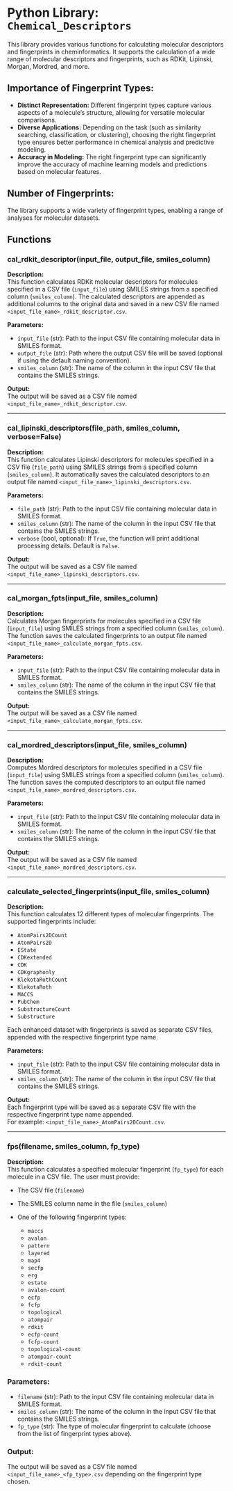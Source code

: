 # Python Library: `Chemical_Descriptors`

This library provides various functions for calculating molecular descriptors and fingerprints in cheminformatics. It supports the calculation of a wide range of molecular descriptors and fingerprints, such as RDKit, Lipinski, Morgan, Mordred, and more.

## Importance of Fingerprint Types:
- **Distinct Representation:** Different fingerprint types capture various aspects of a molecule’s structure, allowing for versatile molecular comparisons.
- **Diverse Applications:** Depending on the task (such as similarity searching, classification, or clustering), choosing the right fingerprint type ensures better performance in chemical analysis and predictive modeling.
- **Accuracy in Modeling:** The right fingerprint type can significantly improve the accuracy of machine learning models and predictions based on molecular features.

## Number of Fingerprints:
The library supports a wide variety of fingerprint types, enabling a range of analyses for molecular datasets.

## Functions

### **cal_rdkit_descriptor**(input_file, output_file, smiles_column)

**Description:**  
This function calculates RDKit molecular descriptors for molecules specified in a CSV file (`input_file`) using SMILES strings from a specified column (`smiles_column`). The calculated descriptors are appended as additional columns to the original data and saved in a new CSV file named `<input_file_name>_rdkit_descriptor.csv`.

**Parameters:**
- `input_file` (str): Path to the input CSV file containing molecular data in SMILES format.
- `output_file` (str): Path where the output CSV file will be saved (optional if using the default naming convention).
- `smiles_column` (str): The name of the column in the input CSV file that contains the SMILES strings.

**Output:**  
The output will be saved as a CSV file named `<input_file_name>_rdkit_descriptor.csv`.

---

### **cal_lipinski_descriptors**(file_path, smiles_column, verbose=False)

**Description:**  
This function calculates Lipinski descriptors for molecules specified in a CSV file (`file_path`) using SMILES strings from a specified column (`smiles_column`). It automatically saves the calculated descriptors to an output file named `<input_file_name>_lipinski_descriptors.csv`.

**Parameters:**
- `file_path` (str): Path to the input CSV file containing molecular data in SMILES format.
- `smiles_column` (str): The name of the column in the input CSV file that contains the SMILES strings.
- `verbose` (bool, optional): If `True`, the function will print additional processing details. Default is `False`.

**Output:**  
The output will be saved as a CSV file named `<input_file_name>_lipinski_descriptors.csv`.

---

### **cal_morgan_fpts**(input_file, smiles_column)

**Description:**  
Calculates Morgan fingerprints for molecules specified in a CSV file (`input_file`) using SMILES strings from a specified column (`smiles_column`). The function saves the calculated fingerprints to an output file named `<input_file_name>_calculate_morgan_fpts.csv`.

**Parameters:**
- `input_file` (str): Path to the input CSV file containing molecular data in SMILES format.
- `smiles_column` (str): The name of the column in the input CSV file that contains the SMILES strings.

**Output:**  
The output will be saved as a CSV file named `<input_file_name>_calculate_morgan_fpts.csv`.

---

### **cal_mordred_descriptors**(input_file, smiles_column)

**Description:**  
Computes Mordred descriptors for molecules specified in a CSV file (`input_file`) using SMILES strings from a specified column (`smiles_column`). The function saves the computed descriptors to an output file named `<input_file_name>_mordred_descriptors.csv`.

**Parameters:**
- `input_file` (str): Path to the input CSV file containing molecular data in SMILES format.
- `smiles_column` (str): The name of the column in the input CSV file that contains the SMILES strings.

**Output:**  
The output will be saved as a CSV file named `<input_file_name>_mordred_descriptors.csv`.

---

### **calculate_selected_fingerprints**(input_file, smiles_column)

**Description:**  
This function calculates 12 different types of molecular fingerprints. The supported fingerprints include:

- `AtomPairs2DCount`
- `AtomPairs2D`
- `EState`
- `CDKextended`
- `CDK`
- `CDKgraphonly`
- `KlekotaRothCount`
- `KlekotaRoth`
- `MACCS`
- `PubChem`
- `SubstructureCount`
- `Substructure`

Each enhanced dataset with fingerprints is saved as separate CSV files, appended with the respective fingerprint type name.

**Parameters:**
- `input_file` (str): Path to the input CSV file containing molecular data in SMILES format.
- `smiles_column` (str): The name of the column in the input CSV file that contains the SMILES strings.

**Output:**  
Each fingerprint type will be saved as a separate CSV file with the respective fingerprint type name appended.  
For example: `<input_file_name>_AtomPairs2DCount.csv`.

---

### **fps**(filename, smiles_column, fp_type)

**Description:**  
This function calculates a specified molecular fingerprint (`fp_type`) for each molecule in a CSV file. The user must provide:
- The CSV file (`filename`)
- The SMILES column name in the file (`smiles_column`)
- One of the following fingerprint types:

  - `maccs`
  - `avalon`
  - `pattern`
  - `layered`
  - `map4`
  - `secfp`
  - `erg`
  - `estate`
  - `avalon-count`
  - `ecfp`
  - `fcfp`
  - `topological`
  - `atompair`
  - `rdkit`
  - `ecfp-count`
  - `fcfp-count`
  - `topological-count`
  - `atompair-count`
  - `rdkit-count`

### Parameters:
- `filename` (str): Path to the input CSV file containing molecular data in SMILES format.
- `smiles_column` (str): The name of the column in the input CSV file that contains the SMILES strings.
- `fp_type` (str): The type of molecular fingerprint to calculate (choose from the list of fingerprint types above).

### Output:
The output will be saved as a CSV file named `<input_file_name>_<fp_type>.csv` depending on the fingerprint type chosen.
